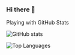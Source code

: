 ### Hi there 👋

<!--
**atchertchian/atchertchian** is a ✨ _special_ ✨ repository because its `README.md` (this file) appears on your GitHub profile.

Here are some ideas to get you started:

- 🔭 I’m currently working on ...
- 🌱 I’m currently learning ...
- 👯 I’m looking to collaborate on ...
- 🤔 I’m looking for help with ...
- 💬 Ask me about ...
- 📫 How to reach me: ...
- 😄 Pronouns: ...
- ⚡ Fun fact: ...
-->

Playing with GitHub Stats

![GitHub stats](https://github-readme-stats.vercel.app/api?username=atchertchian&count_private=true&show_icons=true&include_all_commits=true&hide=issues,stars&hide_rank=true)

![Top Languages](https://github-readme-stats.vercel.app/api/top-langs/?username=atchertchian)
